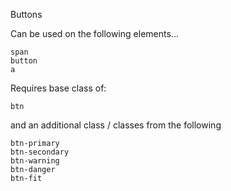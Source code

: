 Buttons

Can be used on the following elements...

```
span
button
a
```

Requires base class of:

```
btn
```

and an additional class / classes from the following

```
btn-primary
btn-secondary
btn-warning
btn-danger
btn-fit
